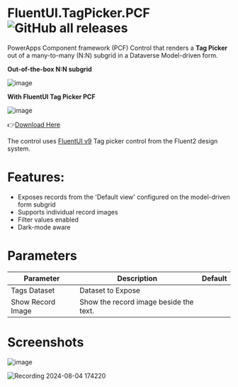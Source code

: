 # FluentUI.TagPicker.PCF ![GitHub all releases](https://img.shields.io/github/downloads/drivardxrm/FluentUI.TagPicker.PCF/total?style=plastic)

PowerApps Component framework (PCF) Control that renders a **Tag Picker** out of a many-to-many (N:N) subgrid in a Dataverse Model-driven form. 

**Out-of-the-box N:N subgrid**

![image](https://github.com/user-attachments/assets/3fdae5ba-dd87-458b-8b10-57e6cab16134)

**With FluentUI Tag Picker PCF**

![image](https://github.com/user-attachments/assets/af3aa23d-c84b-4317-93e6-f8d7b545b7b1)

:point_right:[Download Here](https://github.com/drivardxrm/FluentUI.TagPicker.PCF/releases/latest)

The control uses [FluentUI v9](https://react.fluentui.dev/?path=/docs/components-tagpicker--default) Tag picker control from the Fluent2 design system.

# Features:
- Exposes records from the 'Default view' configured on the model-driven form subgrid
- Supports individual record images
- Filter values enabled
- Dark-mode aware


# Parameters
| Parameter         | Description                                                                                  | Default     |
|-------------------|----------------------------------------------------------------------------------------------|----------   |
| Tags Dataset  | Dataset to Expose |             |
| Show Record Image  | Show the record image beside the text. |             |


# Screenshots


![image](https://github.com/user-attachments/assets/9d45fdb3-a65b-4233-81a2-eafda6ef26c7)



![Recording 2024-08-04 174220](https://github.com/user-attachments/assets/d99e1aeb-96c9-4f07-b3f1-b6da31eccbb6)

